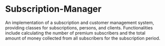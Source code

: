 # Subscription-Manager
An implementation of a subscription and customer management system, providing classes for subscriptions, persons, and clients. Functionalities include calculating the number of premium subscribers and the total amount of money collected from all subscribers for the subscription period.
